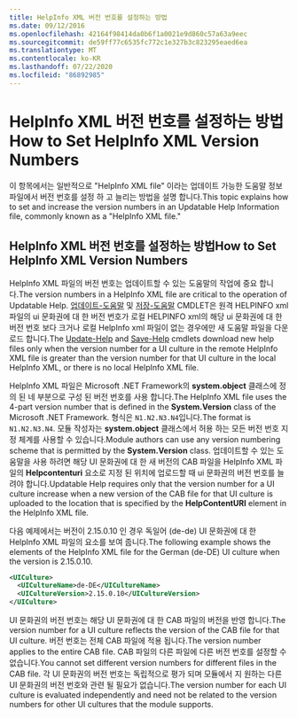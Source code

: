 ```yaml
---
title: HelpInfo XML 버전 번호를 설정하는 방법
ms.date: 09/12/2016
ms.openlocfilehash: 42164f98414da0b6f1a0021e9d860c57a63a9eec
ms.sourcegitcommit: de59ff77c6535fc772c1e327b3c823295eaed6ea
ms.translationtype: MT
ms.contentlocale: ko-KR
ms.lasthandoff: 07/22/2020
ms.locfileid: "86892985"
---
```

# <a name="how-to-set-helpinfo-xml-version-numbers"></a><span data-ttu-id="2f088-102">HelpInfo XML 버전 번호를 설정하는 방법</span><span class="sxs-lookup"><span data-stu-id="2f088-102">How to Set HelpInfo XML Version Numbers</span></span>

<span data-ttu-id="2f088-103">이 항목에서는 일반적으로 "HelpInfo XML file" 이라는 업데이트 가능한 도움말 정보 파일에서 버전 번호를 설정 하 고 늘리는 방법을 설명 합니다.</span><span class="sxs-lookup"><span data-stu-id="2f088-103">This topic explains how to set and increase the version numbers in an Updatable Help Information file, commonly known as a "HelpInfo XML file."</span></span>

## <a name="how-to-set-helpinfo-xml-version-numbers"></a><span data-ttu-id="2f088-104">HelpInfo XML 버전 번호를 설정하는 방법</span><span class="sxs-lookup"><span data-stu-id="2f088-104">How to Set HelpInfo XML Version Numbers</span></span>

<span data-ttu-id="2f088-105">HelpInfo XML 파일의 버전 번호는 업데이트할 수 있는 도움말의 작업에 중요 합니다.</span><span class="sxs-lookup"><span data-stu-id="2f088-105">The version numbers in a HelpInfo XML file are critical to the operation of Updatable Help.</span></span> <span data-ttu-id="2f088-106">[업데이트-도움말](/powershell/module/Microsoft.PowerShell.Core/Update-Help) 및 [저장-도움말](/powershell/module/Microsoft.PowerShell.Core/Save-Help) CMDLET은 원격 HELPINFO xml 파일의 ui 문화권에 대 한 버전 번호가 로컬 HELPINFO xml의 해당 ui 문화권에 대 한 버전 번호 보다 크거나 로컬 HelpInfo xml 파일이 없는 경우에만 새 도움말 파일을 다운로드 합니다.</span><span class="sxs-lookup"><span data-stu-id="2f088-106">The [Update-Help](/powershell/module/Microsoft.PowerShell.Core/Update-Help) and [Save-Help](/powershell/module/Microsoft.PowerShell.Core/Save-Help) cmdlets download new help files only when the version number for a UI culture in the remote HelpInfo XML file is greater than the version number for that UI culture in the local HelpInfo XML, or there is no local HelpInfo XML file.</span></span>

<span data-ttu-id="2f088-107">HelpInfo XML 파일은 Microsoft .NET Framework의 **system.object** 클래스에 정의 된 네 부분으로 구성 된 버전 번호를 사용 합니다.</span><span class="sxs-lookup"><span data-stu-id="2f088-107">The HelpInfo XML file uses the 4-part version number that is defined in the **System.Version** class of the Microsoft .NET Framework.</span></span> <span data-ttu-id="2f088-108">형식은 `N1.N2.N3.N4`입니다.</span><span class="sxs-lookup"><span data-stu-id="2f088-108">The format is `N1.N2.N3.N4`.</span></span> <span data-ttu-id="2f088-109">모듈 작성자는 **system.object** 클래스에서 허용 하는 모든 버전 번호 지정 체계를 사용할 수 있습니다.</span><span class="sxs-lookup"><span data-stu-id="2f088-109">Module authors can use any version numbering scheme that is permitted by the **System.Version** class.</span></span> <span data-ttu-id="2f088-110">업데이트할 수 있는 도움말을 사용 하려면 해당 UI 문화권에 대 한 새 버전의 CAB 파일을 HelpInfo XML 파일의 **Helpcontenturi** 요소로 지정 된 위치에 업로드할 때 ui 문화권의 버전 번호를 늘려야 합니다.</span><span class="sxs-lookup"><span data-stu-id="2f088-110">Updatable Help requires only that the version number for a UI culture increase when a new version of the CAB file for that UI culture is uploaded to the location that is specified by the **HelpContentURI** element in the HelpInfo XML file.</span></span>

<span data-ttu-id="2f088-111">다음 예제에서는 버전이 2.15.0.10 인 경우 독일어 (de-de) UI 문화권에 대 한 HelpInfo XML 파일의 요소를 보여 줍니다.</span><span class="sxs-lookup"><span data-stu-id="2f088-111">The following example shows the elements of the HelpInfo XML file for the German (de-DE) UI culture when the version is 2.15.0.10.</span></span>

```xml
<UICulture>
  <UICultureName>de-DE</UICultureName>
  <UICultureVersion>2.15.0.10</UICultureVersion>
</UICulture>
```

<span data-ttu-id="2f088-112">UI 문화권의 버전 번호는 해당 UI 문화권에 대 한 CAB 파일의 버전을 반영 합니다.</span><span class="sxs-lookup"><span data-stu-id="2f088-112">The version number for a UI culture reflects the version of the CAB file for that UI culture.</span></span> <span data-ttu-id="2f088-113">버전 번호는 전체 CAB 파일에 적용 됩니다.</span><span class="sxs-lookup"><span data-stu-id="2f088-113">The version number applies to the entire CAB file.</span></span> <span data-ttu-id="2f088-114">CAB 파일의 다른 파일에 다른 버전 번호를 설정할 수 없습니다.</span><span class="sxs-lookup"><span data-stu-id="2f088-114">You cannot set different version numbers for different files in the CAB file.</span></span> <span data-ttu-id="2f088-115">각 UI 문화권의 버전 번호는 독립적으로 평가 되며 모듈에서 지 원하는 다른 UI 문화권의 버전 번호와 관련 될 필요가 없습니다.</span><span class="sxs-lookup"><span data-stu-id="2f088-115">The version number for each UI culture is evaluated independently and need not be related to the version numbers for other UI cultures that the module supports.</span></span>
